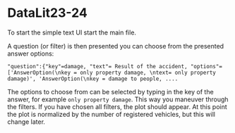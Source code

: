 # DataLit23-24
To start the simple text UI start the main file.

A question (or filter) is then presented you can choose from the presented answer options:

```
"question":{"key"=damage, "text"= Result of the accident, "options"=['AnswerOption(\nkey = only property damage, \ntext= only property damage)', 'AnswerOption(\nkey = damage to people, ....
```

The options to choose from can be selected by typing in the key of the answer, for example 
`only property damage`. This way you maneuver through the filters. If you have chosen all filters, the plot should appear.
At this point the plot is normalized by the number of registered vehicles, but this will change later.